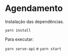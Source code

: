 # Agendamento

Instalação das dependências.

`yarn install`

Para executar:

`yarn serve-api` e `yarn start`
